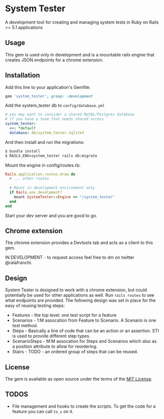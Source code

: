 # System Tester
A development tool for creating and managing system tests in Ruby on Rails >= 5.1 applications

## Usage
This gem is used only in development and is a mountable rails engine that creates JSON endpoints for a chrome extension.

## Installation
Add this line to your application's Gemfile:

```ruby
gem 'system_tester', group: :development
```

Add the system_tester db to `config/database.yml`
```yml
# you may want to consider a shared MySQL/Postgres database
# if you have a team that needs shared access
system_tester:
  <<: *default
  database: db/system_tester.sqlite3
```

And then install and run the migrations:
```bash
$ bundle install
$ RAILS_ENV=system_tester rails db:migrate
```

Mount the engine in config/routes.rb:
```ruby
Rails.application.routes.draw do
  # ... other routes
  
  # Mount in development environment only
  if Rails.env.devolpment?
    mount SystemTester::Engine => "/system_tester"
  end
end
```

Start your dev server and you are good to go.

## Chrome extension
The chrome extension provides a Devtools tab and acts as a client to this gem.

IN DEVELOPMENT - to request access feel free to dm on twitter @ralafranchi.

## Design
System Tester is designed to work with a chrome extension, but could potentially be used for other applications as well.
Run `rails routes` to see what endpoints are provided.  The following design was set in place for the easy of reusing
testing steps:
 
 * Features - the top level: one test script for a feature
 * Scenarios - 1:M assocation from Feature to Scenario. A Scenario is one test method.
 * Steps - Basically a line of code that can be an action or an assertion. STI is used to provide different step types.
 * ScenarioSteps - M:M assocation for Steps and Scenarios which also as a position attribute to allow for reordering.
 * Stairs - TODO - an ordered group of steps that can be reused.

## License
The gem is available as open source under the terms of the [MIT License](http://opensource.org/licenses/MIT).

## TODOS
 * File management and hooks to create the scripts. To get the code for a feature you can call `to_s` on it.